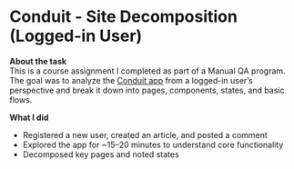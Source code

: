 # Conduit - Site Decomposition (Logged-in User)

**About the task**  
This is a course assignment I completed as part of a Manual QA program.    
The goal was to analyze the [Conduit app](https://conduit.mate.academy/) from a logged-in user’s perspective and break it down into pages, components, states, and basic flows.


**What I did**  
- Registered a new user, created an article, and posted a comment  
- Explored the app for ~15–20 minutes to understand core functionality  
- Decomposed key pages and noted states